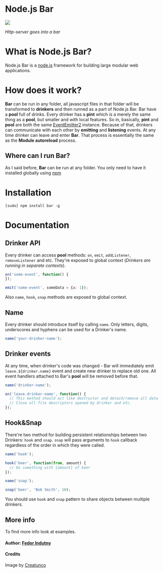 # Node.js Bar

<img src="https://raw.github.com/indutny/bar/master/bar.jpg" />

*Http-server goes into a bar*

# What is Node.js Bar?

Node.js Bar is a [node.js](http://node.js.org) framework for building large modular web applications.

# How does it work?

**Bar** can be run in any folder, all javascript files in that folder will be transformed to **drinkers** and then runned as a part of Node.js Bar. Bar have a **pool** full of drinks. Every drinker has a **pint** which is a merely the same thing as a **pool**, but smaller and with local features.
So in, basically, **pint** and **pool** are both the same [EventEmitter2](https://github.com/hij1nx/EventEmitter2) instance. Because of that, drinkers can communicate with each other by **emitting** and **listening** events.
At any time drinker can leave and enter **Bar**. That process is essentially the same as the **Module autoreload** process.

## Where can I run Bar?

As I said before, **Bar** can be run at any folder. You only need to have it installed globally using [npm](https://github.com/isaacs/npm)

# Installation

```
[sudo] npm install bar -g
```

# Documentation

## Drinker API

Every drinker can access **pool** methods: `on`, `emit`, `addListener`, `removeListener` and etc. They're exposed to global context (*Drinkers are running in separate contexts*).

```javascript
on('some-event', function() {
});

emit('some-event', someData = {a: 1});
```

Also `name`, `hook`, `snap` methods are exposed to global context.

## Name

Every drinker should introduce itself by calling `name`. Only letters, digits, underscores and hyphens can be used for a Drinker's name.

```javascript
name('your-drinker-name');
```

## Drinker events

At any time, when drinker's code was changed - Bar will immediately emit `leave.${drinker.name}` event and create new drinker to replace old one. All event handlers attached to Bar's **pool** will be removed before that.

```javascript
name('drinker-name');

on('leave.drinker-name', function() {
  // This method should act like destructor and detach/remove all data
  // Close all file descriptors opened by Drinker and etc.
});
```

## Hook&Snap

There're two method for building persistent relationships between two Drinkers: `hook` and `snap`. `snap` will pass arguments to `hook` callback regardless of the order in which they were called.

```javascript
name('hook');

hook('beer', function(from, amount) {
  // Do something with {amount} of beer
});
```

```javascript
name('snap');

snap('beer', 'Bob Smith', 10);
```

You should use `hook` and `snap` pattern to share objects between multiple drinkers.

## More info

To find more info look at examples.

#### Author: [Fedor Indutny](http://indutny.com/)

#### Credits

Image by [Creatunco](http://creatunco.deviantart.com/)
